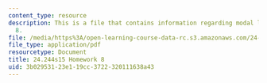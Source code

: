 ```yaml
---
content_type: resource
description: This is a file that contains information regarding modal logic homework
  8.
file: /media/https%3A/open-learning-course-data-rc.s3.amazonaws.com/24-244-modal-logic-spring-2015/3b02953123e119cc3722320111638a43_MIT24_244S15_Homework8.pdf
file_type: application/pdf
resourcetype: Document
title: 24.244s15 Homework 8
uid: 3b029531-23e1-19cc-3722-320111638a43
---
```

